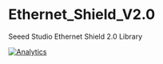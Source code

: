 Ethernet_Shield_V2.0
====================

Seeed Studio Ethernet Shield 2.0 Library



[![Analytics](https://ga-beacon.appspot.com/UA-46589105-3/Ethernet_Shield_V2.0)](https://github.com/igrigorik/ga-beacon)
